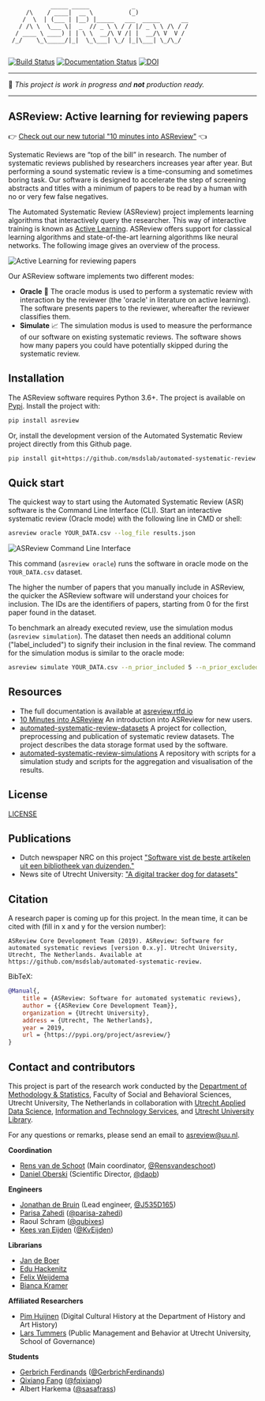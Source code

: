 
``` 

            _____ _____            _
     /\    / ____|  __ \          (_)
    /  \  | (___ | |__) |_____   ___  _____      __
   / /\ \  \___ \|  _  // _ \ \ / / |/ _ \ \ /\ / /
  / ____ \ ____) | | \ \  __/\ V /| |  __/\ V  V /
 /_/    \_\_____/|_|  \_\___| \_/ |_|\___| \_/\_/


```

[![Build Status](https://travis-ci.com/msdslab/automated-systematic-review.svg?branch=master)](https://travis-ci.com/msdslab/automated-systematic-review) [![Documentation Status](https://readthedocs.org/projects/asreview/badge/?version=latest)](https://asreview.readthedocs.io/en/latest/?badge=latest) [![DOI](https://zenodo.org/badge/DOI/10.5281/zenodo.3345592.svg)](https://doi.org/10.5281/zenodo.3345592)

--- 

:wrench: *This project is work in progress and **not** production ready.*

---

## ASReview: Active learning for reviewing papers

:point_right: [Check out our new tutorial "10 minutes into ASReview"](https://asreview.readthedocs.io/en/latest/10minutes_asreview.html) :point_left:

Systematic Reviews are “top of the bill” in research. The number of systematic
reviews published by researchers increases year after year. But performing a
sound systematic review is a time-consuming and sometimes boring task. Our
software is designed to accelerate the step of screening abstracts and titles
with a minimum of papers to be read by a human with no or very few false negatives. 

The Automated Systematic Review (ASReview) project implements learning algorithms that interactively query the
researcher. This way of interactive training is known as
[Active Learning](https://en.wikipedia.org/wiki/Active_learning_(machine_learning)).
ASReview offers support for classical learning algorithms and
state-of-the-art learning algorithms like neural networks. The following image
gives an overview of the process.

![Active Learning for reviewing papers](https://github.com/msdslab/automated-systematic-review/blob/master/images/deepreview.png?raw=true)

Our ASReview software implements two different modes:

- **Oracle** :crystal_ball: The oracle modus is used to perform a systematic review with
  interaction by the reviewer (the 'oracle' in literature on active learning).
  The software presents papers to the reviewer, whereafter the reviewer classifies them.
- **Simulate** :chart_with_upwards_trend: The simulation modus is used to measure the performance of our
  software on existing systematic reviews. The software shows how many
  papers you could have potentially skipped during the systematic review.


## Installation

The ASReview software requires Python 3.6+. The project is available on [Pypi](https://pypi.org/project/asreview/). Install the 
project with:

```bash 
pip install asreview
```

Or, install the development version of the Automated Systematic Review project directly 
from this Github page.

``` bash
pip install git+https://github.com/msdslab/automated-systematic-review.git
```

## Quick start

The quickest way to start using the Automated Systematic Review (ASR) software is
the Command Line Interface (CLI). 
Start an interactive systematic review (Oracle mode) with the following line in CMD or shell:

``` sh
asreview oracle YOUR_DATA.csv --log_file results.json
```

![ASReview Command Line Interface](https://github.com/msdslab/automated-systematic-review/raw/master/docs/gifs/asreview-intro.gif)

This command (`asreview oracle`) runs the software in oracle mode on the 
`YOUR_DATA.csv` dataset. 

The higher the number of papers that you manually include in ASReview,
the quicker the ASReview software will understand your choices for inclusion.
The IDs are the identifiers of papers, starting from
0 for the first paper found in the dataset.

To benchmark an already executed review, use the simulation modus (`asreview simulation`).
The dataset then needs an additional column ("label_included") to signify their inclusion
in the final review. The command for the simulation modus is similar to the oracle
mode:

``` sh
asreview simulate YOUR_DATA.csv --n_prior_included 5 --n_prior_excluded 5 --log_file results.h5
```

## Resources 

- The full documentation is available at [asreview.rtfd.io](https://asreview.rtfd.io)
- [10 Minutes into ASReview](https://asreview.readthedocs.io/en/latest/10minutes_asreview.html) An introduction into ASReview for new users. 
- [automated-systematic-review-datasets](https://github.com/msdslab/automated-systematic-review-datasets) A project for collection, preprocessing and publication of systematic review datasets. The project describes the  data storage format used by the software.
- [automated-systematic-review-simulations](https://github.com/msdslab/automated-systematic-review-simulations) A repository with scripts for a simulation study and scripts for the aggregation and visualisation of the results.


## License
[LICENSE](LICENSE)


## Publications

- Dutch newspaper NRC on this project ["Software vist de beste artikelen uit een bibliotheek van duizenden."](https://www.nrc.nl/nieuws/2019/01/14/software-vist-de-beste-artikelen-eruit-a3628952)
- News site of Utrecht University: ["A digital tracker dog for datasets"
](https://www.dub.uu.nl/en/depth/digital-tracker-dog-datasets)


## Citation

A research paper is coming up for this project. In the mean time, it can be cited with (fill in x and y for the version number):

```
ASReview Core Development Team (2019). ASReview: Software for automated systematic reviews [version 0.x.y]. Utrecht University, Utrecht, The Netherlands. Available at https://github.com/msdslab/automated-systematic-review.
```

BibTeX:

```bibtex
@Manual{,
    title = {ASReview: Software for automated systematic reviews},
    author = {{ASReview Core Development Team}},
    organization = {Utrecht University},
    address = {Utrecht, The Netherlands},
    year = 2019,
    url = {https://pypi.org/project/asreview/}
} 
```

## Contact and contributors

This project is part of the research work conducted by the [Department of
Methodology & Statistics](https://www.uu.nl/en/organisation/faculty-of-social-and-behavioural-sciences/about-the-faculty/departments/methodology-statistics), Faculty of Social and Behavioral Sciences, Utrecht
University, The Netherlands in collaboration with [Utrecht Applied Data Science](https://www.uu.nl/en/research/applied-data-science), 
[Information and Technology Services](https://www.uu.nl/en/organisation/information-and-technology-services-its), and [Utrecht University Library](https://www.uu.nl/en/university-library).

For any questions or remarks, please send an email to asreview@uu.nl.

**Coordination**
- [Rens van de Schoot](https://www.rensvandeschoot.com) (Main coordinator, [@Rensvandeschoot](https://github.com/Rensvandeschoot))
- [Daniel Oberski](https://www.uu.nl/staff/DLOberski) (Scientific Director, [@daob](https://github.com/daob))

**Engineers** 
- [Jonathan de Bruin](https://www.uu.nl/staff/JdeBruin1) (Lead engineer, [@J535D165](https://github.com/J535D165))
- [Parisa Zahedi](https://www.linkedin.com/in/parisa-zahedi-28b17148/) ([@parisa-zahedi](https://github.com/parisa-zahedi))
- Raoul Schram ([@qubixes](https://github.com/qubixes))
- [Kees van Eijden](https://www.uu.nl/staff/CJvanEijden) ([@KvEijden](https://github.com/KvEijden))

**Librarians**
- [Jan de Boer](https://www.uu.nl/staff/JdeBoer) 
- [Edu Hackenitz](https://www.uu.nl/staff/EJMHackenitz)
- [Felix Weijdema](https://www.uu.nl/staff/FPWeijdema)
- [Bianca Kramer](https://www.uu.nl/staff/BMRKramer) 

**Affiliated Researchers**
- [Pim Huijnen](https://www.uu.nl/staff/PHuijnen) (Digital Cultural History at the Department of History and Art History)
- [Lars Tummers](https://www.uu.nl/staff/LGTummers) (Public Management and Behavior at Utrecht University, School of Governance)

**Students**
- [Gerbrich Ferdinands](https://www.linkedin.com/in/gerbrich-ferdinands-a21838b8) ([@GerbrichFerdinands](https://github.com/GerbrichFerdinands))
- [Qixiang Fang](https://www.uu.nl/staff/QFang) ([@fqixiang](https://github.com/fqixiang))
- Albert Harkema ([@sasafrass](https://github.com/sasafrass))
